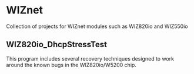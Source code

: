 # WIZnet
Collection of projects for WIZnet modules such as WIZ820io and WIZ550io 

## WIZ820io_DhcpStressTest
This program includes several recovery techniques designed to work around the known bugs in the WIZ820io/W5200 chip.
